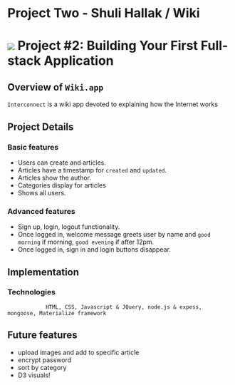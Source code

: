 # Project Two - Shuli Hallak / Wiki

# ![](https://ga-dash.s3.amazonaws.com/production/assets/logo-9f88ae6c9c3871690e33280fcf557f33.png) Project #2: Building Your First Full-stack Application

## Overview of `Wiki.app`

`Interconnect` is a wiki app devoted to explaining how the Internet works



## Project Details

### Basic features


- Users can create and articles. 
- Articles have a timestamp for `created` and `updated`.
- Articles show the author.
- Categories display for articles
- Shows all users.


###  Advanced features

- Sign up, login, logout functionality. 
- Once logged in, welcome message greets user by name and `good morning` if morning, `good evening` if after 12pm.
- Once logged in, sign in and login buttons disappear.


## Implementation

### Technologies


				HTML, CSS, Javascript & JQuery, node.js & expess, mongoose, Materialize framework			



## Future features

- upload images and add to specific article
- encrypt password
- sort by category
- D3 visuals!



